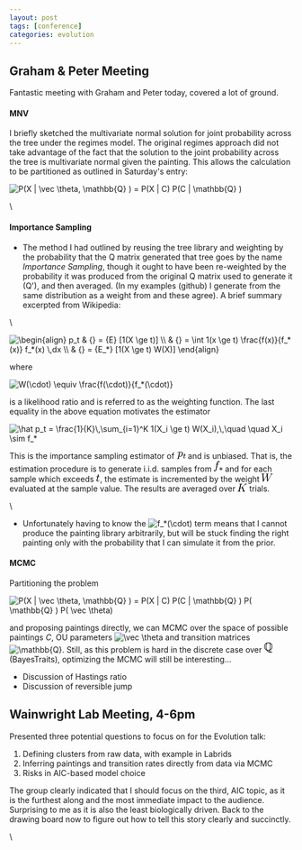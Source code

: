 ```yaml
---
layout: post
tags: [conference]
categories: evolution
---
```






 





Graham & Peter Meeting
----------------------

Fantastic meeting with Graham and Peter today, covered a lot of ground.

#### MNV

I briefly sketched the multivariate normal solution for joint
probability across the tree under the regimes model. The original
regimes approach did not take advantage of the fact that the solution to
the joint probability across the tree is multivariate normal given the
painting. This allows the calculation to be partitioned as outlined in
Saturday's entry:

![ P(X | \\vec \\theta, \\mathbb{Q} ) = P(X | C) P(C | \\mathbb{Q} )
](http://openwetware.org/images/math/b/7/d/b7d74172c4b6e8084dc7907ec3dd6300.png)

\

#### Importance Sampling

-   The method I had outlined by reusing the tree library and weighting
    by the probability that the Q matrix generated that tree goes by the
    name *Importance Sampling*, though it ought to have been re-weighted
    by the probability it was produced from the original Q matrix used
    to generate it (Q'), and then averaged. (In my examples (github) I
    generate from the same distribution as a weight from and these
    agree). A brief summary excerpted from Wikipedia:

\

![ \\begin{align} p\_t & {} = {E} [1(X \\ge t)] \\\\ & {} = \\int 1(x
\\ge t) \\frac{f(x)}{f\_\*(x)} f\_\*(x) \\,dx \\\\ & {} = {E\_\*} [1(X
\\ge t) W(X)] \\end{align}
](http://openwetware.org/images/math/3/7/3/373dde81b17f8f8f1d2b77732bbd9ada.png)

where

![W(\\cdot) \\equiv \\frac{f(\\cdot)}{f\_\*(\\cdot)}
](http://openwetware.org/images/math/2/4/0/2406dfcf6682ef40f4c5142f0fceb5b6.png)

is a likelihood ratio and is referred to as the weighting function. The
last equality in the above equation motivates the estimator

![ \\hat p\_t = \\frac{1}{K}\\,\\sum\_{i=1}\^K 1(X\_i \\ge t)
W(X\_i),\\,\\quad \\quad X\_i \\sim
f\_\*](http://openwetware.org/images/math/a/9/d/a9d937b80a14419bcbcd9e73159727ea.png)

This is the importance sampling estimator of
![](data:image/png;base64,iVBORw0KGgoAAAANSUhEUgAAABAAAAANBAMAAABSlfMXAAAAMFBMVEX///+7u7tKSkpaWlqmpqYgICDo6OgLCwvR0dGSkpJsbGwAAAB+fn46OjosLCwUFBR7CVS7AAAAcElEQVQIHWNgEDJwVmQAAYUgh/QGIM04oYqBdQGQwcGxg4HdgK2BgYGngCH7ALMBAwPvBYbZDawODAzsBxgecVpbMjB0H2D5xuAKVH3cxi6BwRjIuMsI1BECZNQAMcOGHgagMUDwcQGD3yYHIIONAQD8oRcROLw0twAAAABJRU5ErkJggg==)
and is unbiased. That is, the estimation procedure is to generate i.i.d.
samples from
![](data:image/png;base64,iVBORw0KGgoAAAANSUhEUgAAABAAAAAUCAMAAACzvE1FAAAAM1BMVEX////o6Oi7u7uSkpI6OjpsbGwEBATR0dEsLCwLCwtKSkogICBaWlp+fn6mpqYAAAAUFBSBjHY3AAAAe0lEQVQYGWWPWRLEIAhEGzdcUOf+px0TtIok/tjdwgMBPeS22JcPMdiEEudkA1/AbIParFu6ySPokrIMG/F8AAA/7fPS8mHWV0XpGpz1aW51Oocyf0Nco6v2MGOrt0fWPYNECXR9qijCoWGplPmwcA8LPZ9pexmnoO3wB3mWAnvUsJW4AAAAAElFTkSuQmCC)
and for each sample which exceeds
![](data:image/png;base64,iVBORw0KGgoAAAANSUhEUgAAAAcAAAAOBAMAAAARcxsoAAAAKlBMVEX////o6OhsbGx+fn4LCws6OjqmpqZaWloAAADR0dEgICC7u7uSkpIsLCyaBYdvAAAAP0lEQVQIHWNgYFRgYGBgdgASrAFAgsWAgSG9IjyBgcEEyGMIBRHOQMzZCSSgypgYGLgKNjMw8FwuAArOZGAAANbDB5G/vmnDAAAAAElFTkSuQmCC),
the estimate is incremented by the weight
![](data:image/png;base64,iVBORw0KGgoAAAANSUhEUgAAABQAAAAPBAMAAAAWtvJmAAAAMFBMVEX///9aWlosLCwgICA6Ojp+fn6mpqZKSkrR0dEAAADo6OgEBAS7u7tsbGySkpIUFBQAGxs7AAAAjElEQVQIHSXMMQrCQBBA0T8WS0yIiF5kBVPZCIK1pWV6G8ELCGIfMYqIxWIveASPkNrKMr0XcHac6jEzfAbjhduMtslsjlyhu4Z7QCrI+rAEd4PVlLRRnmHoyYOxt/PsUZ54dDx6hwNvebrSmHykyqOoRYOt8dgiF3vl2+DqYNtJiBWbQoP+zxLSV+QP3QsdHtm98LYAAAAASUVORK5CYII=)
evaluated at the sample value. The results are averaged over
![](data:image/png;base64,iVBORw0KGgoAAAANSUhEUgAAABEAAAAOCAMAAAD+MweGAAAAM1BMVEX///9+fn5KSkogICBaWlqmpqa7u7ssLCw6Ojro6OgAAABsbGwEBAQLCwuSkpLR0dEUFBQK7AVDAAAAdUlEQVQIHT1PWRbEIAhLxbqgaO9/2mHR4QNCCHkAAE8iyq+CUqlZBToPr6DoVcTFB6PHAGjTUDlCw1I1rWUwYptN8sXDqE2vfE2NbPMdfdrmDRGdN963h9tozn/mXEN+grNxDRY/VyQUSL6oObFkNd2J2d/8AUjCAtJb8XZnAAAAAElFTkSuQmCC)
trials.

\

-   Unfortunately having to know the ![f\_\*(\\cdot)
    ](http://openwetware.org/images/math/d/5/d/d5dd2924b7a98d52bb15c85b966071e6.png)
    term means that I cannot produce the painting library arbitrarily,
    but will be stuck finding the right painting only with the
    probability that I can simulate it from the prior.

#### MCMC

Partitioning the problem

![ P(X | \\vec \\theta, \\mathbb{Q} ) = P(X | C) P(C | \\mathbb{Q} ) P(
\\mathbb{Q} ) P( \\vec \\theta)
](http://openwetware.org/images/math/f/d/6/fd6dcd9d7346f612450994c84b39a7f5.png)

and proposing paintings directly, we can MCMC over the space of possible
paintings *C*, OU parameters ![ \\vec \\theta
](http://openwetware.org/images/math/1/c/8/1c876a2b07f33c4f32b5f73a9d790a18.png)
and transition matrices ![ \\mathbb{Q}
](http://openwetware.org/images/math/d/4/5/d45a4aa156a8ac07ab80e7d9cf5fa79f.png).
Still, as this problem is hard in the discrete case over
![](data:image/png;base64,iVBORw0KGgoAAAANSUhEUgAAAA8AAAATCAMAAAB4HKeYAAAAM1BMVEX////R0dHo6Oh+fn4UFBQLCws6OjogICAEBAQsLCympqa7u7tKSkpaWlqSkpJsbGwAAAAal1eCAAAAiklEQVQYGVVQQRLEIAijgKIidf//2gV0pi0XJCExCrDrwnOIRlyqtD42hFK7s1r6TEBUctluCsDo6olrhZAIDNtCAYectGMkABzka87lz6zzy7vfvbYfA/pNdbhrVDiTN0HOmUgziIpFACy0c/rir5uVdmI5N5iGp3nKFVTfX7B4zSbySPA2fyn8AUqZBAL4yXS7AAAAAElFTkSuQmCC)
(BayesTraits), optimizing the MCMC will still be interesting...

-   Discussion of Hastings ratio
-   Discussion of reversible jump

Wainwright Lab Meeting, 4-6pm
-----------------------------

Presented three potential questions to focus on for the Evolution talk:

1.  Defining clusters from raw data, with example in Labrids
2.  Inferring paintings and transition rates directly from data via MCMC
3.  Risks in AIC-based model choice

The group clearly indicated that I should focus on the third, AIC topic,
as it is the furthest along and the most immediate impact to the
audience. Surprising to me as it is also the least biologically driven.
Back to the drawing board now to figure out how to tell this story
clearly and succinctly.

\

